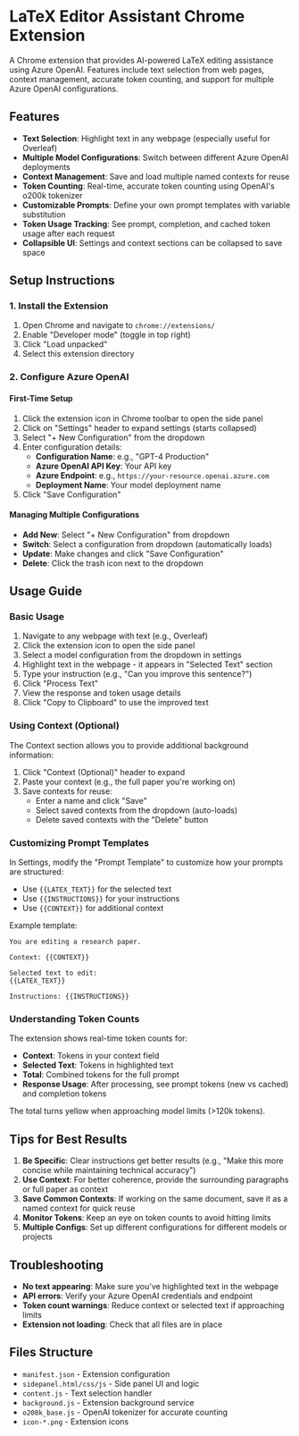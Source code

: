 # LaTeX Editor Assistant Chrome Extension

A Chrome extension that provides AI-powered LaTeX editing assistance using Azure OpenAI. Features include text selection from web pages, context management, accurate token counting, and support for multiple Azure OpenAI configurations.

## Features

- **Text Selection**: Highlight text in any webpage (especially useful for Overleaf)
- **Multiple Model Configurations**: Switch between different Azure OpenAI deployments
- **Context Management**: Save and load multiple named contexts for reuse
- **Token Counting**: Real-time, accurate token counting using OpenAI's o200k tokenizer
- **Customizable Prompts**: Define your own prompt templates with variable substitution
- **Token Usage Tracking**: See prompt, completion, and cached token usage after each request
- **Collapsible UI**: Settings and context sections can be collapsed to save space

## Setup Instructions

### 1. Install the Extension
1. Open Chrome and navigate to `chrome://extensions/`
2. Enable "Developer mode" (toggle in top right)
3. Click "Load unpacked"
4. Select this extension directory

### 2. Configure Azure OpenAI

#### First-Time Setup
1. Click the extension icon in Chrome toolbar to open the side panel
2. Click on "Settings" header to expand settings (starts collapsed)
3. Select "+ New Configuration" from the dropdown
4. Enter configuration details:
   - **Configuration Name**: e.g., "GPT-4 Production"
   - **Azure OpenAI API Key**: Your API key
   - **Azure Endpoint**: e.g., `https://your-resource.openai.azure.com`
   - **Deployment Name**: Your model deployment name
5. Click "Save Configuration"

#### Managing Multiple Configurations
- **Add New**: Select "+ New Configuration" from dropdown
- **Switch**: Select a configuration from dropdown (automatically loads)
- **Update**: Make changes and click "Save Configuration"
- **Delete**: Click the trash icon next to the dropdown

## Usage Guide

### Basic Usage
1. Navigate to any webpage with text (e.g., Overleaf)
2. Click the extension icon to open the side panel
3. Select a model configuration from the dropdown in settings
4. Highlight text in the webpage - it appears in "Selected Text" section
5. Type your instruction (e.g., "Can you improve this sentence?")
6. Click "Process Text"
7. View the response and token usage details
8. Click "Copy to Clipboard" to use the improved text

### Using Context (Optional)
The Context section allows you to provide additional background information:

1. Click "Context (Optional)" header to expand
2. Paste your context (e.g., the full paper you're working on)
3. Save contexts for reuse:
   - Enter a name and click "Save"
   - Select saved contexts from the dropdown (auto-loads)
   - Delete saved contexts with the "Delete" button

### Customizing Prompt Templates
In Settings, modify the "Prompt Template" to customize how your prompts are structured:
- Use `{{LATEX_TEXT}}` for the selected text
- Use `{{INSTRUCTIONS}}` for your instructions
- Use `{{CONTEXT}}` for additional context

Example template:
```
You are editing a research paper.

Context: {{CONTEXT}}

Selected text to edit:
{{LATEX_TEXT}}

Instructions: {{INSTRUCTIONS}}
```

### Understanding Token Counts
The extension shows real-time token counts for:
- **Context**: Tokens in your context field
- **Selected Text**: Tokens in highlighted text
- **Total**: Combined tokens for the full prompt
- **Response Usage**: After processing, see prompt tokens (new vs cached) and completion tokens

The total turns yellow when approaching model limits (>120k tokens).

## Tips for Best Results

1. **Be Specific**: Clear instructions get better results (e.g., "Make this more concise while maintaining technical accuracy")
2. **Use Context**: For better coherence, provide the surrounding paragraphs or full paper as context
3. **Save Common Contexts**: If working on the same document, save it as a named context for quick reuse
4. **Monitor Tokens**: Keep an eye on token counts to avoid hitting limits
5. **Multiple Configs**: Set up different configurations for different models or projects

## Troubleshooting

- **No text appearing**: Make sure you've highlighted text in the webpage
- **API errors**: Verify your Azure OpenAI credentials and endpoint
- **Token count warnings**: Reduce context or selected text if approaching limits
- **Extension not loading**: Check that all files are in place

## Files Structure

- `manifest.json` - Extension configuration
- `sidepanel.html/css/js` - Side panel UI and logic
- `content.js` - Text selection handler
- `background.js` - Extension background service
- `o200k_base.js` - OpenAI tokenizer for accurate counting
- `icon-*.png` - Extension icons